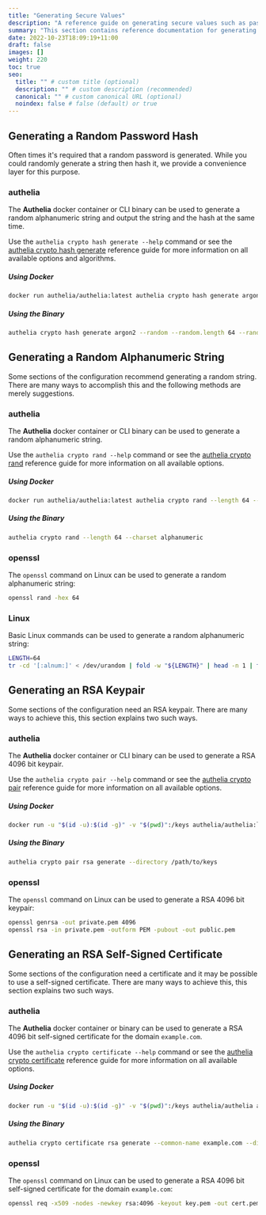 ```yaml
---
title: "Generating Secure Values"
description: "A reference guide on generating secure values such as password hashes, password strings, and cryptography keys"
summary: "This section contains reference documentation for generating secure values such as password hashes, password strings, and cryptography keys."
date: 2022-10-23T18:09:19+11:00
draft: false
images: []
weight: 220
toc: true
seo:
  title: "" # custom title (optional)
  description: "" # custom description (recommended)
  canonical: "" # custom canonical URL (optional)
  noindex: false # false (default) or true
---
```


## Generating a Random Password Hash

Often times it's required that a random password is generated. While you could randomly generate a string then hash it,
we provide a convenience layer for this purpose.

### authelia

The __Authelia__ docker container or CLI binary can be used to generate a random alphanumeric string and output the
string and the hash at the same time.

Use the `authelia crypto hash generate --help` command or see the [authelia crypto hash generate] reference guide for
more information on all available options and algorithms.

##### Using Docker

```bash
docker run authelia/authelia:latest authelia crypto hash generate argon2 --random --random.length 64 --random.charset alphanumeric
```

##### Using the Binary

```bash
authelia crypto hash generate argon2 --random --random.length 64 --random.charset alphanumeric
```

## Generating a Random Alphanumeric String

Some sections of the configuration recommend generating a random string. There are many ways to accomplish this and the
following methods are merely suggestions.

### authelia

The __Authelia__ docker container or CLI binary can be used to generate a random alphanumeric string.

Use the `authelia crypto rand --help` command or see the [authelia crypto rand] reference guide for more information on
all available options.

##### Using Docker

```bash
docker run authelia/authelia:latest authelia crypto rand --length 64 --charset alphanumeric
```

##### Using the Binary

```bash
authelia crypto rand --length 64 --charset alphanumeric
```

### openssl

The `openssl` command on Linux can be used to generate a random alphanumeric string:

```bash
openssl rand -hex 64
```

### Linux

Basic Linux commands can be used to generate a random alphanumeric string:

```bash
LENGTH=64
tr -cd '[:alnum:]' < /dev/urandom | fold -w "${LENGTH}" | head -n 1 | tr -d '\n' ; echo
```

## Generating an RSA Keypair

Some sections of the configuration need an RSA keypair. There are many ways to achieve this, this section explains two
such ways.

### authelia

The __Authelia__ docker container or CLI binary can be used to generate a RSA 4096 bit keypair.

Use the `authelia crypto pair --help` command or see the [authelia crypto pair] reference guide for more
information on all available options.

##### Using Docker

```bash
docker run -u "$(id -u):$(id -g)" -v "$(pwd)":/keys authelia/authelia:latest authelia crypto pair rsa generate --bits 4096 --directory /keys
```

##### Using the Binary

```bash
authelia crypto pair rsa generate --directory /path/to/keys
```

### openssl

The `openssl` command on Linux can be used to generate a RSA 4096 bit keypair:

```bash
openssl genrsa -out private.pem 4096
openssl rsa -in private.pem -outform PEM -pubout -out public.pem
```

## Generating an RSA Self-Signed Certificate

Some sections of the configuration need a certificate and it may be possible to use a self-signed certificate. There are
many ways to achieve this, this section explains two such ways.

### authelia

The __Authelia__ docker container or binary can be used to generate a RSA 4096 bit self-signed certificate for the
domain `example.com`.

Use the `authelia crypto certificate --help` command or see the [authelia crypto certificate] reference guide for more
information on all available options.

##### Using Docker

```bash
docker run -u "$(id -u):$(id -g)" -v "$(pwd)":/keys authelia/authelia authelia crypto certificate rsa generate --common-name example.com --directory /keys
```

##### Using the Binary

```bash
authelia crypto certificate rsa generate --common-name example.com --directory /path/to/keys
```

### openssl

The `openssl` command on Linux can be used to generate a RSA 4096 bit self-signed certificate for the domain
`example.com`:

```bash
openssl req -x509 -nodes -newkey rsa:4096 -keyout key.pem -out cert.pem -sha256 -days 365 -subj '/CN=example.com'
```

[authelia crypto hash generate]: ../cli/authelia/authelia_crypto_hash_generate.md
[authelia crypto rand]: ../cli/authelia/authelia_crypto_rand.md
[authelia crypto pair]: ../cli/authelia/authelia_crypto_pair.md
[authelia crypto certificate]: ../cli/authelia/authelia_crypto_certificate.md
